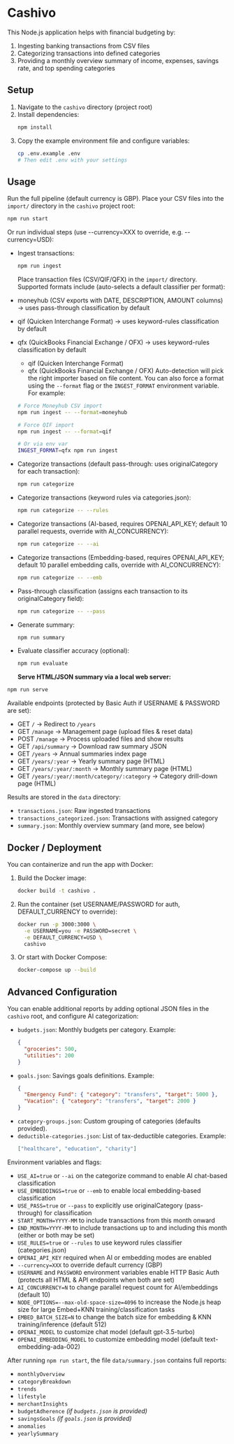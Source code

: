 # Cashivo

This Node.js application helps with financial budgeting by:

1. Ingesting banking transactions from CSV files
2. Categorizing transactions into defined categories
3. Providing a monthly overview summary of income, expenses, savings rate, and top spending categories

## Setup

1. Navigate to the `cashivo` directory (project root)
2. Install dependencies:
   ```bash
   npm install
   ```
3. Copy the example environment file and configure variables:
   ```bash
   cp .env.example .env
   # Then edit .env with your settings
   ```

## Usage

Run the full pipeline (default currency is GBP). Place your CSV files into the `import/` directory in the `cashivo` project root:

```bash
npm run start
```

Or run individual steps (use --currency=XXX to override, e.g. --currency=USD):

- Ingest transactions:
  ```bash
  npm run ingest
  ```
  Place transaction files (CSV/QIF/QFX) in the `import/` directory.
  Supported formats include (auto-selects a default classifier per format):
- moneyhub (CSV exports with DATE, DESCRIPTION, AMOUNT columns) → uses pass-through classification by default
- qif (Quicken Interchange Format) → uses keyword-rules classification by default
- qfx (QuickBooks Financial Exchange / OFX) → uses keyword-rules classification by default

  - qif (Quicken Interchange Format)
  - qfx (QuickBooks Financial Exchange / OFX)
    Auto-detection will pick the right importer based on file content.
    You can also force a format using the `--format` flag or the
    `INGEST_FORMAT` environment variable. For example:

  ```bash
  # Force Moneyhub CSV import
  npm run ingest -- --format=moneyhub

  # Force QIF import
  npm run ingest -- --format=qif

  # Or via env var
  INGEST_FORMAT=qfx npm run ingest
  ```

- Categorize transactions (default pass-through: uses originalCategory for each transaction):
  ```bash
  npm run categorize
  ```
- Categorize transactions (keyword rules via categories.json):
  ```bash
  npm run categorize -- --rules
  ```
- Categorize transactions (AI-based, requires OPENAI_API_KEY; default 10 parallel requests, override with AI_CONCURRENCY):
  ```bash
  npm run categorize -- --ai
  ```
- Categorize transactions (Embedding-based, requires OPENAI_API_KEY; default 10 parallel embedding calls, override with AI_CONCURRENCY):
  ```bash
  npm run categorize -- --emb
  ```
- Pass-through classification (assigns each transaction to its originalCategory field):
  ```bash
  npm run categorize -- --pass
  ```
- Generate summary:
  ```bash
  npm run summary
  ```
- Evaluate classifier accuracy (optional):
  ```bash
  npm run evaluate
  ```
  **Serve HTML/JSON summary via a local web server:**

```bash
npm run serve
```

Available endpoints (protected by Basic Auth if USERNAME & PASSWORD are set):

- GET `/` → Redirect to `/years`
- GET `/manage` → Management page (upload files & reset data)
- POST `/manage` → Process uploaded files and show results
- GET `/api/summary` → Download raw summary JSON
- GET `/years` → Annual summaries index page
- GET `/years/:year` → Yearly summary page (HTML)
- GET `/years/:year/:month` → Monthly summary page (HTML)
- GET `/years/:year/:month/category/:category` → Category drill-down page (HTML)

Results are stored in the `data` directory:

- `transactions.json`: Raw ingested transactions
- `transactions_categorized.json`: Transactions with assigned category
- `summary.json`: Monthly overview summary (and more, see below)

## Docker / Deployment

You can containerize and run the app with Docker:

1. Build the Docker image:
   ```bash
   docker build -t cashivo .
   ```
2. Run the container (set USERNAME/PASSWORD for auth, DEFAULT_CURRENCY to override):
   ```bash
   docker run -p 3000:3000 \
     -e USERNAME=you -e PASSWORD=secret \
     -e DEFAULT_CURRENCY=USD \
     cashivo
   ```
3. Or start with Docker Compose:
   ```bash
   docker-compose up --build
   ```

## Advanced Configuration

You can enable additional reports by adding optional JSON files in the `cashivo` root, and configure AI categorization:

- `budgets.json`: Monthly budgets per category. Example:
  ```json
  {
    "groceries": 500,
    "utilities": 200
  }
  ```
- `goals.json`: Savings goals definitions. Example:
  ```json
  {
    "Emergency Fund": { "category": "transfers", "target": 5000 },
    "Vacation": { "category": "transfers", "target": 2000 }
  }
  ```
- `category-groups.json`: Custom grouping of categories (defaults provided).
- `deductible-categories.json`: List of tax-deductible categories. Example:
  ```json
  ["healthcare", "education", "charity"]
  ```

Environment variables and flags:

- `USE_AI=true` or `--ai` on the categorize command to enable AI chat-based classification
- `USE_EMBEDDINGS=true` or `--emb` to enable local embedding-based classification
- `USE_PASS=true` or `--pass` to explicitly use originalCategory (pass-through) for classification
- `START_MONTH=YYYY-MM` to include transactions from this month onward
- `END_MONTH=YYYY-MM` to include transactions up to and including this month
  (either or both may be set)
- `USE_RULES=true` or `--rules` to use keyword rules classifier (categories.json)
- `OPENAI_API_KEY` required when AI or embedding modes are enabled
- `--currency=XXX` to override default currency (GBP)
- `USERNAME` and `PASSWORD` environment variables enable HTTP Basic Auth (protects all HTML & API endpoints when both are set)
- `AI_CONCURRENCY=N` to change parallel request count for AI/embeddings (default 10)
- `NODE_OPTIONS=--max-old-space-size=4096` to increase the Node.js heap size for large Embed+KNN training/classification tasks
- `EMBED_BATCH_SIZE=N` to change the batch size for embedding & KNN training/inference (default 512)
- `OPENAI_MODEL` to customize chat model (default gpt-3.5-turbo)
- `OPENAI_EMBEDDING_MODEL` to customize embedding model (default text-embedding-ada-002)

After running `npm run start`, the file `data/summary.json` contains full reports:

- `monthlyOverview`
- `categoryBreakdown`
- `trends`
- `lifestyle`
- `merchantInsights`
- `budgetAdherence` _(if `budgets.json` is provided)_
- `savingsGoals` _(if `goals.json` is provided)_
- `anomalies`
- `yearlySummary`
